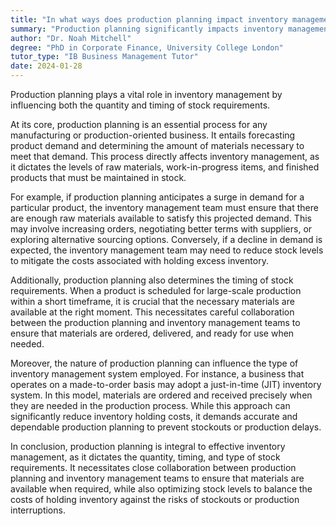 ```yaml
---
title: "In what ways does production planning impact inventory management?"
summary: "Production planning significantly impacts inventory management by determining the quantity and timing of stock requirements."
author: "Dr. Noah Mitchell"
degree: "PhD in Corporate Finance, University College London"
tutor_type: "IB Business Management Tutor"
date: 2024-01-28
---
```


Production planning plays a vital role in inventory management by influencing both the quantity and timing of stock requirements.

At its core, production planning is an essential process for any manufacturing or production-oriented business. It entails forecasting product demand and determining the amount of materials necessary to meet that demand. This process directly affects inventory management, as it dictates the levels of raw materials, work-in-progress items, and finished products that must be maintained in stock.

For example, if production planning anticipates a surge in demand for a particular product, the inventory management team must ensure that there are enough raw materials available to satisfy this projected demand. This may involve increasing orders, negotiating better terms with suppliers, or exploring alternative sourcing options. Conversely, if a decline in demand is expected, the inventory management team may need to reduce stock levels to mitigate the costs associated with holding excess inventory.

Additionally, production planning also determines the timing of stock requirements. When a product is scheduled for large-scale production within a short timeframe, it is crucial that the necessary materials are available at the right moment. This necessitates careful collaboration between the production planning and inventory management teams to ensure that materials are ordered, delivered, and ready for use when needed.

Moreover, the nature of production planning can influence the type of inventory management system employed. For instance, a business that operates on a made-to-order basis may adopt a just-in-time (JIT) inventory system. In this model, materials are ordered and received precisely when they are needed in the production process. While this approach can significantly reduce inventory holding costs, it demands accurate and dependable production planning to prevent stockouts or production delays.

In conclusion, production planning is integral to effective inventory management, as it dictates the quantity, timing, and type of stock requirements. It necessitates close collaboration between production planning and inventory management teams to ensure that materials are available when required, while also optimizing stock levels to balance the costs of holding inventory against the risks of stockouts or production interruptions.
    